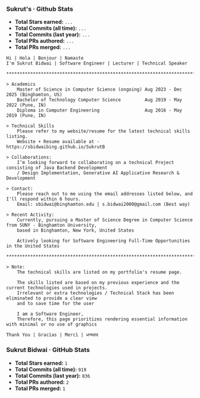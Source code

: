 
### Sukrut's · Github Stats
- **Total Stars earned:** `...`
- **Total Commits (all time):** `...`
- **Total Commits (last year):** `...`
- **Total PRs authored:** `...`
- **Total PRs merged:** `...`
<!-- GITHUB-STATS:END -->

```
Hi | Hola | Bonjour | Namaste
I'm Sukrut Bidwai | Software Engineer | Lecturer | Technical Speaker

**************************************************************************************************************

> Academics
    Master of Science in Computer Science (ongoing) Aug 2023 - Dec 2025 (Binghamton, US)
    Bachelor of Technology Computer Science         Aug 2019 - May 2022 (Pune, IN)
    Diploma in Computer Engineering                 Aug 2016 - May 2019 (Pune, IN)

> Technical Skills
    Please refer to my website/resume for the latest technical skills listing. 
    Website + Resume available at - https://sbidwaibing.github.io/SukrutB

> Collaborations:
    I’m looking forward to collaborating on a technical Project consisting of Java Backend Development 
    / Design Implementation, Generative AI Applicative Research & Development

> Contact:
    Please reach out to me using the email addresses listed below, and I'll respond within 6 hours.
    Email: sbidwai@binghamton.edu | s.bidwai2000@gmail.com (Best way)

> Recent Activity:
    Currently, pursuing a Master of Science Degree in Computer Science from SUNY - Binghamton University, 
    based in Binghamton, New York, United States
    
    Actively looking for Software Engineering Full-Time Opportunities in the United States

**************************************************************************************************************

> Note:
    The technical skills are listed on my portfolio's resume page.

    The skills listed are based on my previous experience and the current technologies used in projects. 
    Irrelevant or extra technologies / Technical Stack has been eliminated to provide a clear view 
    and to save time for the user

    I am a Software Engineer,
    Therefore, this page prioritizes rendering essential information with minimal or no use of graphics 

Thank You | Gracìas | Mercì | धन्यवाद

```

<!-- GITHUB-STATS:START -->
### Sukrut Bidwai · GitHub Stats
- **Total Stars earned:** `1`
- **Total Commits (all time):** `919`
- **Total Commits (last year):** `836`
- **Total PRs authored:** `2`
- **Total PRs merged:** `1`
<!-- GITHUB-STATS:END -->
